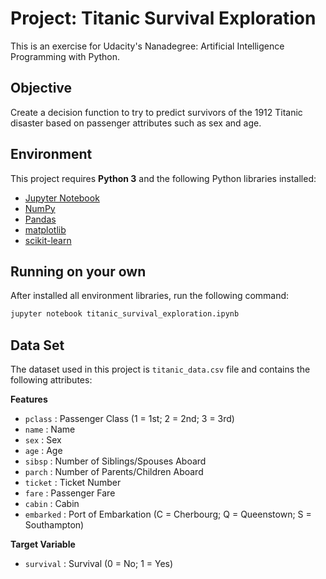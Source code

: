# Project: Titanic Survival Exploration

This is an exercise for Udacity's Nanadegree: Artificial Intelligence Programming with Python.

## Objective

Create a decision function to try to predict survivors of the 1912 Titanic disaster based on passenger attributes such as sex and age.

## Environment

This project requires **Python 3** and the following Python libraries installed:

- [Jupyter Notebook](http://ipython.org/notebook.html)
- [NumPy](http://www.numpy.org/)
- [Pandas](http://pandas.pydata.org)
- [matplotlib](http://matplotlib.org/)
- [scikit-learn](http://scikit-learn.org/stable/)

## Running on your own

After installed all environment libraries, run the following command:

```bash
jupyter notebook titanic_survival_exploration.ipynb
```

## Data Set

The dataset used in this project is `titanic_data.csv` file and contains the following attributes:

**Features**
- `pclass` : Passenger Class (1 = 1st; 2 = 2nd; 3 = 3rd)
- `name` : Name
- `sex` : Sex
- `age` : Age
- `sibsp` : Number of Siblings/Spouses Aboard
- `parch` : Number of Parents/Children Aboard
- `ticket` : Ticket Number
- `fare` : Passenger Fare
- `cabin` : Cabin
- `embarked` : Port of Embarkation (C = Cherbourg; Q = Queenstown; S = Southampton)

**Target Variable**
- `survival` : Survival (0 = No; 1 = Yes)
